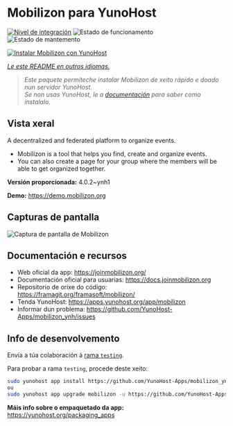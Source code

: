 <!--
NOTA: Este README foi creado automáticamente por <https://github.com/YunoHost/apps/tree/master/tools/readme_generator>
NON debe editarse manualmente.
-->

# Mobilizon para YunoHost

[![Nivel de integración](https://dash.yunohost.org/integration/mobilizon.svg)](https://ci-apps.yunohost.org/ci/apps/mobilizon/) ![Estado de funcionamento](https://ci-apps.yunohost.org/ci/badges/mobilizon.status.svg) ![Estado de mantemento](https://ci-apps.yunohost.org/ci/badges/mobilizon.maintain.svg)

[![Instalar Mobilizon con YunoHost](https://install-app.yunohost.org/install-with-yunohost.svg)](https://install-app.yunohost.org/?app=mobilizon)

*[Le este README en outros idiomas.](./ALL_README.md)*

> *Este paquete permíteche instalar Mobilizon de xeito rápido e doado nun servidor YunoHost.*  
> *Se non usas YunoHost, le a [documentación](https://yunohost.org/install) para saber como instalalo.*

## Vista xeral

A decentralized and federated platform to organize events.

- Mobilizon is a tool that helps you find, create and organize events.
- You can also create a page for your group where the members will be able to get organized together.


**Versión proporcionada:** 4.0.2~ynh1

**Demo:** <https://demo.mobilizon.org>

## Capturas de pantalla

![Captura de pantalla de Mobilizon](./doc/screenshots/screenshot1.jpg)

## Documentación e recursos

- Web oficial da app: <https://joinmobilizon.org/>
- Documentación oficial para usuarias: <https://docs.joinmobilizon.org>
- Repositorio de orixe do código: <https://framagit.org/framasoft/mobilizon/>
- Tenda YunoHost: <https://apps.yunohost.org/app/mobilizon>
- Informar dun problema: <https://github.com/YunoHost-Apps/mobilizon_ynh/issues>

## Info de desenvolvemento

Envía a túa colaboración á [rama `testing`](https://github.com/YunoHost-Apps/mobilizon_ynh/tree/testing).

Para probar a rama `testing`, procede deste xeito:

```bash
sudo yunohost app install https://github.com/YunoHost-Apps/mobilizon_ynh/tree/testing --debug
ou
sudo yunohost app upgrade mobilizon -u https://github.com/YunoHost-Apps/mobilizon_ynh/tree/testing --debug
```

**Máis info sobre o empaquetado da app:** <https://yunohost.org/packaging_apps>
